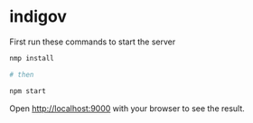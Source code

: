 # indigov

First run these commands to start the server

```bash
nmp install

# then

npm start
```

Open [http://localhost:9000](http://localhost:9000) with your browser to see the result.